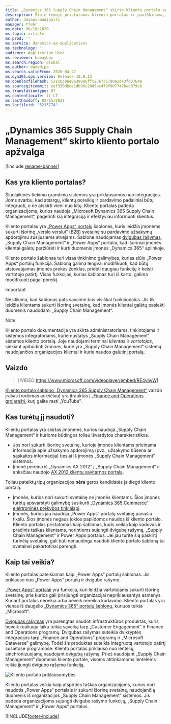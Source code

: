 ```yaml
---
title: „Dynamics 365 Supply Chain Management“ skirto kliento portalo apžvalga
description: Šioje temoje pristatomas kliento portalas ir paaiškinama, kas turėtų jį naudoti ir kaip jis veikia.
author: dasani-madipalli
manager: tfehr
ms.date: 06/16/2020
ms.topic: article
ms.prod: ''
ms.service: dynamics-ax-applications
ms.technology: ''
audience: Application User
ms.reviewer: kamaybac
ms.search.region: Global
ms.author: damadipa
ms.search.validFrom: 2020-04-22
ms.dyn365.ops.version: Release 10.0.13
ms.openlocfilehash: 531c8c9ae8638096ffc23e736790a2d43fd3764a
ms.sourcegitcommit: eaf330dbee1db96c20d5ac479f007747bea079eb
ms.translationtype: HT
ms.contentlocale: lt-LT
ms.lasthandoff: 02/15/2021
ms.locfileid: "5215774"
---
```

# <a name="customer-portal-for-dynamics-365-supply-chain-management-overview"></a>„Dynamics 365 Supply Chain Management“ skirto kliento portalo apžvalga

[!include [rename-banner](~/includes/cc-data-platform-banner.md)]

## <a name="what-is-the-customer-portal"></a>Kas yra kliento portalas?

Šiuolaikinės tiekimo grandinių sistemos yra priklausomos nuo integracijos. Joms svarbu, kad atsargų, klientų poreikių ir pardavimo padaliniai būtų integruoti, o ne atskirti vieni nuo kitų. Kliento portalas padeda organizacijoms, kurios naudoja „Microsoft Dynamics 365 Supply Chain Management“, pagerinti šią integraciją ir efektyviau informuoti klientus.

Kliento portalas yra [„Power Apps“ portalų](https://docs.microsoft.com/powerapps/maker/portals/overview) šablonas, kuris leidžia įmonėms sukurti išorinę „verslo verslui“ (B2B) svetainę su pardavimo užsakymų apdorojimu susijusiems atvejams. Šablone naudojamas [dvigubas rašymas](https://docs.microsoft.com/dynamics365/fin-ops-core/dev-itpro/data-entities/dual-write/dual-write-home-page), „Supply Chain Management“ ir „Power Apps“ portalai, kad išoriniai įmonės klientai galėtų peržiūrėti ir kurti duomenis įmonės „Dynamics 365“ aplinkoje.

Kliento portalo šablonas turi visas tinkinimo galimybes, kurias siūlo „Power Apps“ portalų funkcija. Šabloną galima lengvai modifikuoti, kad būtų atstovaujamas įmonės prekės ženklas, pridėti daugiau funkcijų ir keisti vartotojo patirtį. Visas funkcijas, kurias šablonas turi iš karto, galima modifikuoti pagal poreikį.

> [!IMPORTANT]
> Nesitikima, kad šablonas pats savaime bus visiškai funkcionalus. Jis tik leidžia klientams sukurti išorinę svetainę, kad įmonės klientai galėtų pasiekti duomenis naudodami „Supply Chain Management“.

> [!NOTE]
> Kliento portalo dokumentacija yra skirta administratoriams, tinkintojams ir sistemos integratoriams, kurie nustatys „Supply Chain Management“ sistemos kliento portalą. Joje naudojami terminai _klientas_ ir _vartotojas_, siekiant apibūdinti žmones, kurie yra „Supply Chain Management“ sistemą naudojančios organizacijos klientai ir kurie naudos galutinį portalą.

## <a name="video"></a>Vaizdo

> [!VIDEO https://www.microsoft.com/videoplayer/embed/RE4ylwW]

[Kliento portalo šablono „Dynamics 365 Supply Chain Management”](https://youtu.be/nPrqoLuHfV8) vaizdo įrašas (rodomas aukščiau) yra įtrauktas į [„Finance and Operations grojaraštį](https://www.youtube.com/playlist?list=PLcakwueIHoT_SYfIaPGoOhloFoCXiUSyW), kurį galite rasti „YouTube”.

## <a name="who-should-use-it"></a>Kas turėtų jį naudoti?

Klientų portalas yra skirtas įmonėms, kurios naudoja „Supply Chain Management“ ir kurioms būdingos toliau išvardytos charakteristikos.

- Jos nori sukurti išorinę svetainę, kurioje įmonės klientams prieinama informacija apie užsakymo apdorojimą (pvz., užsakymo būsena ar sąskaitos informacija) tiesiai iš įmonės „Supply Chain Management“ sistemos.
- Įmonė pereina iš „Dynamics AX 2012“ į „Supply Chain Management“ ir anksčiau naudojo [AX 2012 klientų savitarnos portalą](https://docs.microsoft.com/dynamicsax-2012/appuser-itpro/about-the-customer-self-service-portal).

Toliau pateiktų tipų organizacijos **nėra** geros kandidatės įsidiegti kliento portalą.

- Įmonės, kurios nori sukurti svetainę ne įmonės klientams. Šios įmonės turėtų apsvarstyti galimybę susikurti [„Dynamics 365 Commerce“ elektroninės prekybos tinklalapį](https://docs.microsoft.com/dynamics365/commerce/create-ecommerce-site).
- Įmonės, kurios jau naudoja „Power Apps“ portalų svetainę panašiu tikslu. Šios įmonės negaus jokios papildomos naudos iš kliento portalo. Kliento portalas pristatomas kaip šablonas, kuris veikia kaip vadovas ir pradinis taškas klientams, norintiems sujungti dvigubą rašymą, „Supply Chain Management“ ir Power Apps portalus. Jei jau turite šią paskirtį turinčią svetainę, gali būti nenaudinga naudoti kliento portalo šabloną tai svetainei pakartotinai parengti.

## <a name="how-does-it-work"></a>Kaip tai veikia?

Kliento portalas pateikiamas kaip „Power Apps“ portalų šablonas. Jis priklauso nuo „Power Apps“ portalų ir dvigubo rašymo.

[„Power Apps“ portalai](https://docs.microsoft.com/powerapps/maker/portals/overview) yra funkcija, kuri leidžia vartotojams sukurti išorinę svetainę, prie kurios gali prisijungti organizacijai nepriklausantys asmenys. Kuriant portalus nereikia arba beveik nereikia kodavimo. Kliento portalas yra vienas iš daugelio [„Dynamics 365“ portalų šablonų](https://docs.microsoft.com/powerapps/maker/portals/portal-templates#environment-with-model-driven-apps-in-dynamics-365), kuriuos teikia „Microsoft“.

[Dvigubas rašymas](https://docs.microsoft.com/powerapps/maker/portals/overview) yra parengtas naudoti infrastruktūros produktas, kuris beveik realiuoju laiku teikia sąveiką tarp „Customer Engagement” ir Finance and Operations programų. Dvigubas rašymas suteikia dvikryptės integracijos tarp „Finance and Operations” programų ir „Microsoft Dataverse” galimybę. Todėl šis produktas suteikia integruotą vartotojo patirtį susietose programose. Kliento portalas priklauso nuo lentelių, sinchronizuojamų naudojant dvigubą rašymą. Prieš naudojant „Supply Chain Management“ duomenis kliento portale, visoms atitinkamoms lentelėms reikia įjungti dvigubo rašymo funkciją.

![Kliento portalo priklausomybės](media/customer-portal-elements.png "Kliento portalo priklausomybes")

Kliento portalas veikia kaip atspirties taškas organizacijoms, kurios nori naudotis „Power Apps“ portalais ir sukurti išorinę svetainę, naudojančią duomenis iš organizacijos „Supply Chain Management“ sistemos. Jis padeda organizacijoms sujungti dvigubo rašymo funkciją, „Supply Chain Management“ ir „Power Apps“ portalus.


[!INCLUDE[footer-include](../../includes/footer-banner.md)]